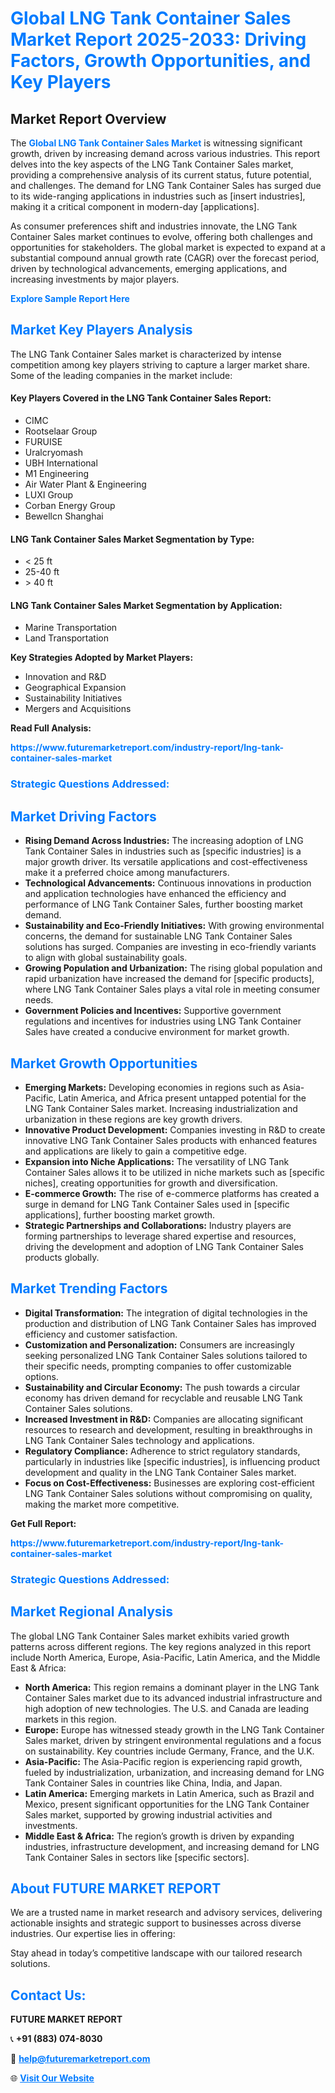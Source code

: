 <h1 style="color: #007BFF;">Global LNG Tank Container Sales Market Report 2025-2033: Driving Factors, Growth Opportunities, and Key Players</h1>

<section id="overview">
<h2>Market Report Overview</h2>
<p>The <a href="https://www.futuremarketreport.com/industry-report/lng-tank-container-sales-market" style="color: #007BFF; text-decoration: none;"><strong>Global LNG Tank Container Sales Market</strong></a> is witnessing significant growth, driven by increasing demand across various industries. This report delves into the key aspects of the LNG Tank Container Sales market, providing a comprehensive analysis of its current status, future potential, and challenges. The demand for LNG Tank Container Sales has surged due to its wide-ranging applications in industries such as [insert industries], making it a critical component in modern-day [applications].</p>
<p>As consumer preferences shift and industries innovate, the LNG Tank Container Sales market continues to evolve, offering both challenges and opportunities for stakeholders. The global market is expected to expand at a substantial compound annual growth rate (CAGR) over the forecast period, driven by technological advancements, emerging applications, and increasing investments by major players.</p>
</section>

<section id="overview">
<p><a href="https://www.futuremarketreport.com/request-sample/reportId=109240" style="color: #007BFF; text-decoration: none;"><strong>Explore Sample Report Here</strong></a></p>
</section>

<section id="key-players">
<h2 style="color: #007BFF;">Market Key Players Analysis</h2>
<p>The LNG Tank Container Sales market is characterized by intense competition among key players striving to capture a larger market share. Some of the leading companies in the market include:</p>
<h4>Key Players Covered in the LNG Tank Container Sales Report:</h4>
<ul><li>CIMC</li><li>Rootselaar Group</li><li>FURUISE</li><li>Uralcryomash</li><li>UBH International</li><li>M1 Engineering</li><li>Air Water Plant &amp; Engineering</li><li>LUXI Group</li><li>Corban Energy Group</li><li>Bewellcn Shanghai</li></ul>
<h4>LNG Tank Container Sales Market Segmentation by Type:</h4>
<ul><li>&lt; 25 ft</li><li>25-40 ft</li><li>&gt; 40 ft</li></ul>

<h4>LNG Tank Container Sales Market Segmentation by Application:</h4>
<ul><li>Marine Transportation</li><li>Land Transportation</li></ul>
<p><strong>Key Strategies Adopted by Market Players:</strong></p>
<ul>
<li>Innovation and R&D</li>
<li>Geographical Expansion</li>
<li>Sustainability Initiatives</li>
<li>Mergers and Acquisitions</li>
</ul>
</section>

<section>
<p><strong>Read Full Analysis: </strong></p><a href="https://www.futuremarketreport.com/industry-report/lng-tank-container-sales-market" style="color: #007BFF; text-decoration: none;"><strong>https://www.futuremarketreport.com/industry-report/lng-tank-container-sales-market</strong></a>
<h3 style="color: #007BFF;">Strategic Questions Addressed:</h3>
</section>

<section id="driving-factors">
<h2 style="color: #007BFF;">Market Driving Factors</h2>
<ul>
<li><strong>Rising Demand Across Industries:</strong> The increasing adoption of LNG Tank Container Sales in industries such as [specific industries] is a major growth driver. Its versatile applications and cost-effectiveness make it a preferred choice among manufacturers.</li>
<li><strong>Technological Advancements:</strong> Continuous innovations in production and application technologies have enhanced the efficiency and performance of LNG Tank Container Sales, further boosting market demand.</li>
<li><strong>Sustainability and Eco-Friendly Initiatives:</strong> With growing environmental concerns, the demand for sustainable LNG Tank Container Sales solutions has surged. Companies are investing in eco-friendly variants to align with global sustainability goals.</li>
<li><strong>Growing Population and Urbanization:</strong> The rising global population and rapid urbanization have increased the demand for [specific products], where LNG Tank Container Sales plays a vital role in meeting consumer needs.</li>
<li><strong>Government Policies and Incentives:</strong> Supportive government regulations and incentives for industries using LNG Tank Container Sales have created a conducive environment for market growth.</li>
</ul>
</section>

<section id="growth-opportunities">
<h2 style="color: #007BFF;">Market Growth Opportunities</h2>
<ul>
<li><strong>Emerging Markets:</strong> Developing economies in regions such as Asia-Pacific, Latin America, and Africa present untapped potential for the LNG Tank Container Sales market. Increasing industrialization and urbanization in these regions are key growth drivers.</li>
<li><strong>Innovative Product Development:</strong> Companies investing in R&D to create innovative LNG Tank Container Sales products with enhanced features and applications are likely to gain a competitive edge.</li>
<li><strong>Expansion into Niche Applications:</strong> The versatility of LNG Tank Container Sales allows it to be utilized in niche markets such as [specific niches], creating opportunities for growth and diversification.</li>
<li><strong>E-commerce Growth:</strong> The rise of e-commerce platforms has created a surge in demand for LNG Tank Container Sales used in [specific applications], further boosting market growth.</li>
<li><strong>Strategic Partnerships and Collaborations:</strong> Industry players are forming partnerships to leverage shared expertise and resources, driving the development and adoption of LNG Tank Container Sales products globally.</li>
</ul>
</section>

<section id="trending-factors">
<h2 style="color: #007BFF;">Market Trending Factors</h2>
<ul>
<li><strong>Digital Transformation:</strong> The integration of digital technologies in the production and distribution of LNG Tank Container Sales has improved efficiency and customer satisfaction.</li>
<li><strong>Customization and Personalization:</strong> Consumers are increasingly seeking personalized LNG Tank Container Sales solutions tailored to their specific needs, prompting companies to offer customizable options.</li>
<li><strong>Sustainability and Circular Economy:</strong> The push towards a circular economy has driven demand for recyclable and reusable LNG Tank Container Sales solutions.</li>
<li><strong>Increased Investment in R&D:</strong> Companies are allocating significant resources to research and development, resulting in breakthroughs in LNG Tank Container Sales technology and applications.</li>
<li><strong>Regulatory Compliance:</strong> Adherence to strict regulatory standards, particularly in industries like [specific industries], is influencing product development and quality in the LNG Tank Container Sales market.</li>
<li><strong>Focus on Cost-Effectiveness:</strong> Businesses are exploring cost-efficient LNG Tank Container Sales solutions without compromising on quality, making the market more competitive.</li>
</ul>
</section>

<section>
<p><strong>Get Full Report: </strong></p><a href="https://www.futuremarketreport.com/industry-report/lng-tank-container-sales-market" style="color: #007BFF; text-decoration: none;"><strong>https://www.futuremarketreport.com/industry-report/lng-tank-container-sales-market</strong></a>
<h3 style="color: #007BFF;">Strategic Questions Addressed:</h3>
</section>


<section id="regional-analysis">
<h2 style="color: #007BFF;">Market Regional Analysis</h2>
<p>The global LNG Tank Container Sales market exhibits varied growth patterns across different regions. The key regions analyzed in this report include North America, Europe, Asia-Pacific, Latin America, and the Middle East & Africa:</p>
<ul>
<li><strong>North America:</strong> This region remains a dominant player in the LNG Tank Container Sales market due to its advanced industrial infrastructure and high adoption of new technologies. The U.S. and Canada are leading markets in this region.</li>
<li><strong>Europe:</strong> Europe has witnessed steady growth in the LNG Tank Container Sales market, driven by stringent environmental regulations and a focus on sustainability. Key countries include Germany, France, and the U.K.</li>
<li><strong>Asia-Pacific:</strong> The Asia-Pacific region is experiencing rapid growth, fueled by industrialization, urbanization, and increasing demand for LNG Tank Container Sales in countries like China, India, and Japan.</li>
<li><strong>Latin America:</strong> Emerging markets in Latin America, such as Brazil and Mexico, present significant opportunities for the LNG Tank Container Sales market, supported by growing industrial activities and investments.</li>
<li><strong>Middle East & Africa:</strong> The region’s growth is driven by expanding industries, infrastructure development, and increasing demand for LNG Tank Container Sales in sectors like [specific sectors].</li>
</ul>
</section>

<footer>
<h2 style="color: #007BFF;">About FUTURE MARKET REPORT</h2>
<p>We are a trusted name in market research and advisory services, delivering actionable insights and strategic support to businesses across diverse industries. Our expertise lies in offering:</p>

<p>Stay ahead in today’s competitive landscape with our tailored research solutions.</p>

<h2 style="color: #007BFF;">Contact Us:</h2>
<p><strong>FUTURE MARKET REPORT</strong></p>
<p>📞 <strong>+91 (883) 074-8030</strong></p>
<p>📧 <strong><a href="mailto:help@futuremarketreport.com" style="color: #007BFF;">help@futuremarketreport.com</a></strong></p>
<p>🌐 <strong><a href="https://www.futuremarketreport.com/" style="color: #007BFF;">Visit Our Website</a></strong></p>
</footer>